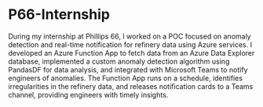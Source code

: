 # P66-Internship

During my internship at Phillips 66, I worked on a POC focused on anomaly detection and real-time notification for refinery data using Azure services. I developed an Azure Function App to fetch data from an Azure Data Explorer database, implemented a custom anomaly detection algorithm using PandasDF for data analysis, and integrated with Microsoft Teams to notify engineers of anomalies. The Function App runs on a schedule, identifies irregularities in the refinery data, and releases notification cards to a Teams channel, providing engineers with timely insights. 
